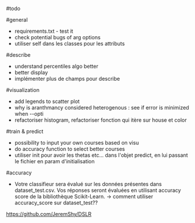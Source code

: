 #todo

#general
- requirements.txt - test it
- check potential bugs of arg options
- utiliser self dans les classes pour les attributs

#describe
- understand percentiles algo better
- better display
- implémenter plus de champs pour describe

#visualization
- add legends to scatter plot
- why is aranthmancy considered heterogenous : see if error is minimized when --opti
- refactoriser histogram, refactoriser fonction qui itère sur house et color


#train & predict
- possibility to input your own courses based on visu
- do accuracy function to select better courses
- utiliser init pour avoir les thetas etc... dans l'objet predict, en lui passant le fichier en param d'initialisation

#accuracy
- Votre classifieur sera évalué sur les données présentes dans dataset_test.csv. Vos réponses seront évaluées en utilisant accuracy score de la bibliothèque Scikit-Learn. -> comment utiliser accuracy_score sur dataset_test??

https://github.com/JeremShy/DSLR